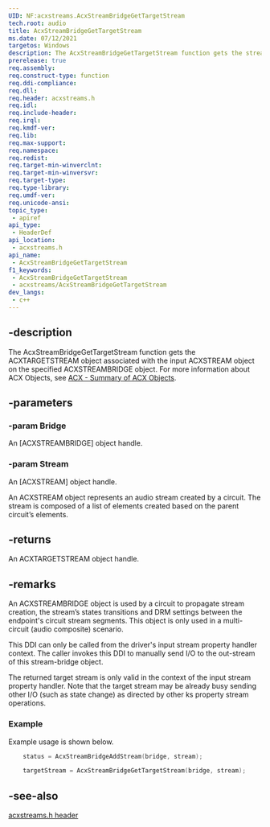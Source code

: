 ```yaml
---
UID: NF:acxstreams.AcxStreamBridgeGetTargetStream
tech.root: audio
title: AcxStreamBridgeGetTargetStream
ms.date: 07/12/2021
targetos: Windows
description: The AcxStreamBridgeGetTargetStream function gets the stream associated with a specific ACXSTREAMBRIDGE object. 
prerelease: true
req.assembly: 
req.construct-type: function
req.ddi-compliance: 
req.dll: 
req.header: acxstreams.h
req.idl: 
req.include-header: 
req.irql: 
req.kmdf-ver: 
req.lib: 
req.max-support: 
req.namespace: 
req.redist: 
req.target-min-winverclnt: 
req.target-min-winversvr: 
req.target-type: 
req.type-library: 
req.umdf-ver: 
req.unicode-ansi: 
topic_type:
 - apiref
api_type:
 - HeaderDef 
api_location:
 - acxstreams.h
api_name:
 - AcxStreamBridgeGetTargetStream
f1_keywords:
 - AcxStreamBridgeGetTargetStream
 - acxstreams/AcxStreamBridgeGetTargetStream
dev_langs:
 - c++
---
```


## -description

The AcxStreamBridgeGetTargetStream function gets the ACXTARGETSTREAM object associated with the input ACXSTREAM object on the specified ACXSTREAMBRIDGE object. For more information about ACX Objects, see [ACX - Summary of ACX Objects](/windows-hardware/drivers/audio/acx-summary-of-objects). 

## -parameters

### -param Bridge

An [ACXSTREAMBRIDGE] object handle.

### -param Stream

An [ACXSTREAM] object handle.

An ACXSTREAM object represents an audio stream created by a circuit. The stream is composed of a list of elements created based on the parent circuit’s elements. 

## -returns

An ACXTARGETSTREAM object handle.

## -remarks

An ACXSTREAMBRIDGE object is used by a circuit to propagate stream creation, the stream’s states transitions and DRM settings between the endpoint's circuit stream segments.  This object is only used in a multi-circuit (audio composite) scenario.

This DDI can only be called from the driver's input stream property handler context. The caller invokes this DDI to manually send I/O to the out-stream of this stream-bridge object. 

The returned target stream is only valid in the context of the input stream property handler. Note that the target stream may be already busy sending other I/O (such as state change) as directed by other ks property stream operations.


### Example

Example usage is shown below.

```cpp
    status = AcxStreamBridgeAddStream(bridge, stream);

    targetStream = AcxStreamBridgeGetTargetStream(bridge, stream);
```


## -see-also

[acxstreams.h header](index.md)

